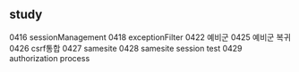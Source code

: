## study



0416 sessionManagement
0418 exceptionFilter
0422 예비군
0425 예비군 복귀
0426 csrf통합
0427 samesite
0428 samesite session test
0429 authorization process


